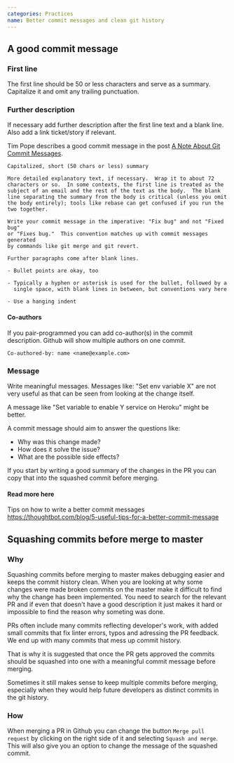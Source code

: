 ```yaml
---
categories: Practices
name: Better commit messages and clean git history
---
```


## A good commit message

### First line
The first line should be 50 or less characters and serve as a summary. Capitalize it and omit any trailing punctuation.

### Further description
If necessary add further description after the first line text and a blank line. Also add a link ticket/story if relevant.

Tim Pope describes a good commit message in the post [A Note About Git Commit Messages](https://tbaggery.com/2008/04/19/a-note-about-git-commit-messages.html).

```
Capitalized, short (50 chars or less) summary

More detailed explanatory text, if necessary.  Wrap it to about 72
characters or so.  In some contexts, the first line is treated as the
subject of an email and the rest of the text as the body.  The blank
line separating the summary from the body is critical (unless you omit
the body entirely); tools like rebase can get confused if you run the
two together.

Write your commit message in the imperative: "Fix bug" and not "Fixed bug"
or "Fixes bug."  This convention matches up with commit messages generated
by commands like git merge and git revert.

Further paragraphs come after blank lines.

- Bullet points are okay, too

- Typically a hyphen or asterisk is used for the bullet, followed by a
  single space, with blank lines in between, but conventions vary here

- Use a hanging indent
```

#### Co-authors

If you pair-programmed you can add co-author(s) in the commit description. Github will show multiple authors on one commit.
```
Co-authored-by: name <name@example.com>
```

### Message

Write meaningful messages. Messages like: "Set env variable X" are not very useful as that can be seen from looking at the change itself.

A message like "Set variable to enable Y service on Heroku" might be better.

A commit message should aim to answer the questions like:
- Why was this change made?
- How does it solve the issue?
- What are the possible side effects?

If you start by writing a good summary of the changes in the PR you can copy that into the squashed commit before merging.

#### Read more here

Tips on how to write a better commit messages
https://thoughtbot.com/blog/5-useful-tips-for-a-better-commit-message


## Squashing commits before merge to master

### Why

Squashing commits before merging to master makes debugging easier and keeps the commit history clean.
When you are looking at why some changes were made broken commits on the master make it difficult to find why the change has been implemented. You need to search for the relevant PR and if even that doesn't have a good description it just makes it hard or impossible to find the reason why someting was done.

PRs often include many commits reflecting developer's work, with added small commits that fix linter errors, typos and adressing the PR feedback. We end up with many commits that mess up commit history.

That is why it is suggested that once the PR gets approved the commits should be squashed into one with a meaningful commit message before merging.

Sometimes it still makes sense to keep multiple commits before merging, especially when they would help future developers as distinct commits in the git history.

### How

When merging a PR in Github you can change the button `Merge pull request` by clicking on the right side of it and selecting `Squash and merge`. This will also give you an option to change the message of the squashed commit.
